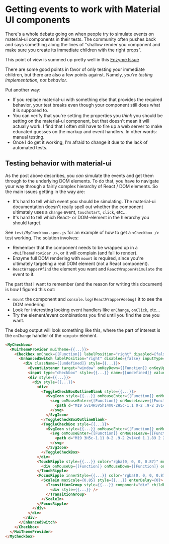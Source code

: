 # Getting events to work with Material UI components

There's a whole debate going on when people try to simulate events on material-ui components
in their tests.  The community often pushes back and says something along the lines of
"shallow render you component and make sure you create its immediate children with the right props".

This point of view is summed up pretty well in this [Enzyme Issue](https://github.com/airbnb/enzyme/issues/780)

There are some good points in favor of only testing your immediate children, but there are also a few points against.
Namely, _you're testing implementation, not behavior_.

Put another way:

- If you replace material-ui with something else that provides the required behavior, your test breaks even though
  your component still does what it is supposed to.
- You can verify that you're setting the properties you _think_ you should be setting on the material-ui
  component, but that doesn't mean it will actually work.  I find that I often still have to fire up a web
  server to make educated guesses on the markup and event handlers.  In other words: manual testing.
- Once I do get it working, I'm afraid to change it due to the lack of automated tests.


## Testing behavior with material-ui

As the post above describes, you _can_ simulate the events and get them through to the underlying DOM elements.
To do that, you have to navigate your way through a fairly complex hierarchy of React / DOM elements.  So
the main issues getting in the way are:

- It's hard to tell which event you should be simulating.  The material-ui documentation doesn't
  really spell out whether the component ultimately uses a `change` event, `touchstart`, `click`, etc...
- It's hard to tell which React- or DOM-element in the hierarchy you should target.


See `test/MyCheckbox.spec.js` for an example of how to get a `<Checkbox />` test working.  The solution involves:

- Remember that the component needs to be wrapped up in a `<MuiThemeProvider />`, or it will complain (and fail to render).
- Enzyme full DOM rendering with `mount` is required, since you're ultimately targeting a real DOM element (not a React component).
- `ReactWrapper#find` the element you want and `ReactWrapper#simulate` the event to it.


The part that I want to remember (and the reason for writing this document) is _how_ I figured this out:

- `mount` the component and `console.log(ReactWrapper#debug)` it to see the DOM rendering
- Look for interesting looking event handlers like `onChange`, `onClick`, etc...
- Try the element/event combinations you find until you find the one you want.

The debug output will look something like this, where the part of interest is the `onChange` handler of the `<input>` element.

```html
<MyCheckbox>
  <MuiThemeProvider muiTheme={{...}}>
    <Checkbox onCheck={[Function]} labelPosition="right" disabled={false}>
      <EnhancedSwitch labelPosition="right" disabled={false} inputType="checkbox" switched={false} switchElement={{...}} rippleColor="rgba(0, 0, 0, 0.87)" iconStyle={{...}} onSwitch={[Function]} labelStyle={{...}} onParentShouldUpdate={[Function]}>
        <div className={[undefined]} style={{...}}>
          <EventListener target="window" onKeyDown={[Function]} onKeyUp={[Function]} />
          <input type="checkbox" style={{...}} name={[undefined]} value={[undefined]} disabled={false} onBlur={[Function]} onFocus={[Function]} onChange={[Function]} onMouseUp={[Function]} onMouseDown={[Function]} onMouseLeave={[Function]} onTouchStart={[Function]} onTouchEnd={[Function]} />
          <div style={{...}}>
            <div style={{...}}>
              <div>
                <ToggleCheckBoxOutlineBlank style={{...}}>
                  <SvgIcon style={{...}} onMouseEnter={[Function]} onMouseLeave={[Function]} viewBox="0 0 24 24">
                    <svg onMouseEnter={[Function]} onMouseLeave={[Function]} style={{...}} viewBox="0 0 24 24">
                      <path d="M19 5v14H5V5h14m0-2H5c-1.1 0-2 .9-2 2v14c0 1.1.9 2 2 2h14c1.1 0 2-.9 2-2V5c0-1.1-.9-2-2-2z" />
                    </svg>
                  </SvgIcon>
                </ToggleCheckBoxOutlineBlank>
                <ToggleCheckBox style={{...}}>
                  <SvgIcon style={{...}} onMouseEnter={[Function]} onMouseLeave={[Function]} viewBox="0 0 24 24">
                    <svg onMouseEnter={[Function]} onMouseLeave={[Function]} style={{...}} viewBox="0 0 24 24">
                      <path d="M19 3H5c-1.11 0-2 .9-2 2v14c0 1.1.89 2 2 2h14c1.11 0 2-.9 2-2V5c0-1.1-.89-2-2-2zm-9 14l-5-5 1.41-1.41L10 14.17l7.59-7.59L19 8l-9 9z" />
                    </svg>
                  </SvgIcon>
                </ToggleCheckBox>
              </div>
              <TouchRipple style={{...}} color="rgba(0, 0, 0, 0.87)" muiTheme={{...}} centerRipple={true} abortOnScroll={true}>
                <div onMouseUp={[Function]} onMouseDown={[Function]} onMouseLeave={[Function]} onTouchStart={[Function]} onTouchEnd={[Function]} />
              </TouchRipple>
              <FocusRipple innerStyle={{...}} color="rgba(0, 0, 0, 0.87)" muiTheme={{...}} show={false}>
                <ScaleIn maxScale={0.85} style={{...}} enterDelay={0}>
                  <TransitionGroup style={{...}} component="div" childFactory={[Function]}>
                    <div style={{...}} />
                  </TransitionGroup>
                </ScaleIn>
              </FocusRipple>
            </div>
          </div>
        </div>
      </EnhancedSwitch>
    </Checkbox>
  </MuiThemeProvider>
</MyCheckbox>
```

